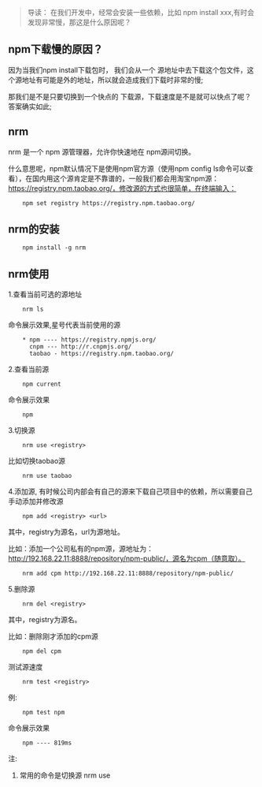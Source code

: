 > 导读： 在我们开发中，经常会安装一些依赖，比如 npm install xxx,有时会发现非常慢，那这是什么原因呢？

## npm下载慢的原因？
因为当我们npm install下载包时， 我们会从一个 源地址中去下载这个包文件，这个源地址有可能是外的地址，所以就会造成我们下载时非常的慢;

那我们是不是只要切换到一个快点的 下载源，下载速度是不是就可以快点了呢？ 答案确实如此;

## nrm
nrm 是一个 npm 源管理器，允许你快速地在 npm源间切换。

什么意思呢，npm默认情况下是使用npm官方源（使用npm config ls命令可以查看），在国内用这个源肯定是不靠谱的，一般我们都会用淘宝npm源：https://registry.npm.taobao.org/，修改源的方式也很简单，在终端输入：

```
    npm set registry https://registry.npm.taobao.org/
```

## nrm的安装
```
    npm install -g nrm
```

## nrm使用

1.查看当前可选的源地址
```
    nrm ls
```
 命令展示效果,星号代表当前使用的源
```
    * npm ---- https://registry.npmjs.org/
      cnpm --- http://r.cnpmjs.org/
      taobao - https://registry.npm.taobao.org/
```

2.查看当前源
```
    npm current
```
命令展示效果
```
    npm
```

3.切换源
```
    nrm use <registry>
```
比如切换taobao源
```
    nrm use taobao
```

4.添加源, 有时候公司内部会有自己的源来下载自己项目中的依赖，所以需要自己手动添加并修改源
```
    npm add <registry> <url>
```
其中，registry为源名，url为源地址。

比如：添加一个公司私有的npm源，源地址为：http://192.168.22.11:8888/repository/npm-public/，源名为cpm（随意取）。
```
    nrm add cpm http://192.168.22.11:8888/repository/npm-public/
```

5.删除源
```
    nrm del <registry>
```
其中，registry为源名。

比如：删除刚才添加的cpm源
```
    npm del cpm
```
测试源速度
```
    nrm test <registry>
```
例:
```
    npm test npm
```

命令展示效果
```
    npm ---- 819ms
```

注: 

1. 常用的命令是切换源  nrm use <registry>